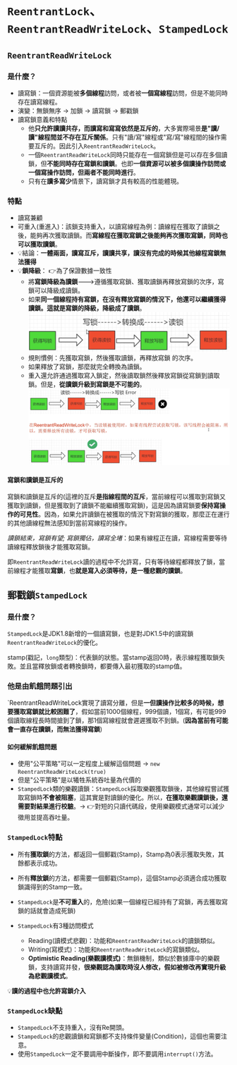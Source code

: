# `ReentrantLock`、`ReentrantReadWriteLock`、`StampedLock`

## `ReentrantReadWriteLock`

### 是什麼？

* 讀寫鎖：一個資源能被**多個線程**訪問，或者被**一個寫線程**訪問，但是不能同時存在讀寫線程。
* 演變：無鎖無序 -> 加鎖 -> 讀寫鎖 -> 郵戳鎖
* 讀寫鎖意義和特點
  * 他**只允許讀讀共存，而讀寫和寫寫依然是互斥的**，大多實際場景**是"讀/讀"線程間並不存在互斥關係**。只有"讀/寫"線程或"寫/寫"線程間的操作需要互斥的。因此引入`ReentrantReadWriteLock`。
  * 一個`ReentrantReadWriteLock`同時只能存在一個寫鎖但是可以存在多個讀鎖，但**不能同時存在寫鎖和讀鎖**。也即**一個資源可以被多個讀操作訪問或一個寫操作訪問，但兩者不能同時進行**。
  * 只有在**讀多寫少**情景下，讀寫鎖才具有較高的性能體現。

### 特點

* 讀寫兼顧
* 可重入(重進入)：該鎖支持重入，以讀寫線程為例：讀線程在獲取了讀鎖之後，能夠再次獲取讀鎖。而**寫線程在獲取寫鎖之後能夠再次獲取寫鎖，同時也可以獲取讀鎖**。
* 💡結論：**一體兩面，讀寫互斥，讀讀共享，讀沒有完成的時候其他線程寫鎖無法獲得**
* 💡**鎖降級**： 👉為了保證數據一致性
  * 將**寫鎖降級為讀鎖**--->遵循獲取寫鎖、獲取讀鎖再釋放寫鎖的次序，寫鎖可以降級成讀鎖。
  * 如果**同一個線程持有寫鎖，在沒有釋放寫鎖的情況下，他還可以繼續獲得讀鎖。這就是寫鎖的降級，降級成了讀鎖**。![image.png](./assets/image.png)
  * 規則慣例：先獲取寫鎖，然後獲取讀鎖，再釋放寫鎖  的次序。
  * 如果釋放了寫鎖，那麼就完全轉換為讀鎖。
  * 重入還允許通過獲取寫入鎖定，然後讀取鎖然後釋放寫鎖從寫鎖到讀取鎖。但是，**從讀鎖升級到寫鎖是不可能的**。![image.png](./assets/1709716281414-image.png)

#### 寫鎖和讀鎖是互斥的

寫鎖和讀鎖是互斥的(這裡的互斥**是指線程間的互斥**，當前線程可以獲取到寫鎖又獲取到讀鎖，但是獲取到了讀鎖不能繼續獲取寫鎖)，這是因為讀寫鎖要**保持寫操作的可見性**。因為，如果允許讀鎖在被獲取的情況下對寫鎖的獲取，那麼正在運行的其他讀線程無法感知到當前寫線程的操作。

*讀鎖結束，寫鎖有望; 寫鎖獨佔，讀寫全堵*：如果有線程正在讀，寫線程需要等待讀線程釋放鎖後才能獲取寫鎖。

即`ReentrantReadWriteLock`讀的過程中不允許寫，只有等待線程都釋放了鎖，當前線程才能獲取**寫鎖**，也**就是寫入必須等待，是一種悲觀的讀鎖**。

## 郵戳鎖`StampedLock`

### 是什麼？

`StampedLock`是JDK1.8新增的一個讀寫鎖，也是對JDK1.5中的讀寫鎖`ReentrantReadWriteLock`的優化。

stamp(戳記，`long`類型)：代表鎖的狀態。當stamp返回0時，表示線程獲取鎖失敗。並且當釋放鎖或者轉換鎖時，都要傳入最初獲取的stamp值。

### 他是由飢餓問題引出

`ReentrantReadWriteLock實現了讀寫分離，但是**一但讀操作比較多的時候，想要獲取寫鎖就比較困難了**，假如當前1000個線程，999個讀，1個寫，有可能999個讀取線程長時間搶到了鎖，那1個寫線程就會遲遲獲取不到鎖。(**因為當前有可能會一直存在讀鎖，而無法獲得寫鎖**)

#### 如何緩解飢餓問題

* 使用"公平策略"可以一定程度上緩解這個問題 -> `new ReentrantReadWriteLock(true)`
* 但是"公平策略"是以犧牲系統吞吐量為代價的
* `StampedLock`類的樂觀讀鎖：`StampedLock`採取樂觀獲取鎖後，其他線程嘗試獲取寫鎖時**不會被阻塞**，這其實是對讀鎖的優化。所以，**在獲取樂觀讀鎖後，還需要對結果進行校驗**。-> 👉對短的只讀代碼段，使用樂觀模式通常可以減少徵用並提高吞吐量。

### `StampedLock`特點

* 所有**獲取鎖**的方法，都返回一個郵戳(Stamp)，Stamp為0表示獲取失敗，其餘都表示成功。
* 所有**釋放鎖**的方法，都需要一個郵戳(Stamp)，這個Stamp必須適合成功獲取鎖識得到的Stamp一致。
* `StampedLock`是**不可重入**的，危險(如果一個線程已經持有了寫鎖，再去獲取寫鎖的話就會造成死鎖)
* `StampedLock`有3種訪問模式

  * Reading(讀模式悲觀)：功能和`ReentrantReadWriteLock`的讀鎖類似。
  * Writing(寫模式)：功能和`ReentrantReadWriteLock`的寫鎖類似。
  * **Optimistic Reading(樂觀讀模式)**：無鎖機制，類似於數據庫中的樂觀鎖，支持讀寫并發，**很樂觀認為讀取時沒人修改，假如被修改再實現升級為悲觀讀模式**。

💡**讀的過程中也允許寫鎖介入**


### `StampedLock`缺點

* `StampedLock`不支持重入，沒有Re開頭。
* `StampedLock`的悲觀讀鎖和寫鎖都不支持條件變量(Condition)，這個也需要注意。
* 使用`StampedLock`一定不要調用中斷操作，即不要調用`interrupt()`方法。
